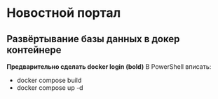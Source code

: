 # Новостной портал 
## Развёртывание базы данных в докер контейнере 
**Предварительно сделать docker login (bold)** 
В PowerShell вписать: 
- docker compose build 
- docker compose up -d
